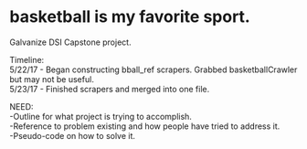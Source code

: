 # basketball is my favorite sport.
Galvanize DSI Capstone project.

Timeline: <br />
5/22/17 - Began constructing bball_ref scrapers. Grabbed basketballCrawler but may not be useful.<br />
5/23/17 - Finished scrapers and merged into one file.<br />

NEED: <br />
-Outline for what project is trying to accomplish.<br />
-Reference to problem existing and how people have tried to address it.<br />
-Pseudo-code on how to solve it.<br />
